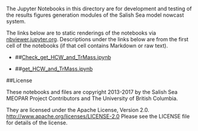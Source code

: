 The Jupyter Notebooks in this directory are for development and testing of
the results figures generation modules of the Salish Sea model nowcast system.

The links below are to static renderings of the notebooks via
[nbviewer.jupyter.org](http://nbviewer.jupyter.org/).
Descriptions under the links below are from the first cell of the notebooks
(if that cell contains Markdown or raw text).

* ##[Check_get_HCW_and_TrMass.ipynb](http://nbviewer.jupyter.org/urls/bitbucket.org/canyonsubc/outputanalysisnotebooks/raw/tip/PythonScripts/Paper1Figures/Check_get_HCW_and_TrMass.ipynb)  
    
* ##[get_HCW_and_TrMass.ipynb](http://nbviewer.jupyter.org/urls/bitbucket.org/canyonsubc/outputanalysisnotebooks/raw/tip/PythonScripts/Paper1Figures/get_HCW_and_TrMass.ipynb)  
    

##License

These notebooks and files are copyright 2013-2017
by the Salish Sea MEOPAR Project Contributors
and The University of British Columbia.

They are licensed under the Apache License, Version 2.0.
http://www.apache.org/licenses/LICENSE-2.0
Please see the LICENSE file for details of the license.
